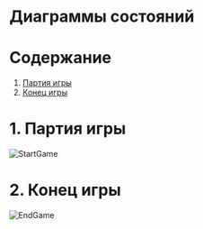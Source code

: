 # Диаграммы состояний

# Содержание
1. [Партия игры](#1)  
2. [Конец игры](#2)

<a name="1"/>

# 1. Партия игры 
![StartGame](https://user-images.githubusercontent.com/48159601/68816345-348d8000-068f-11ea-83f2-a28cb594e533.png)

<a name="2"/>

# 2. Конец игры
![EndGame](https://user-images.githubusercontent.com/48159601/68816414-70c0e080-068f-11ea-9c57-6cfa04010340.png)
